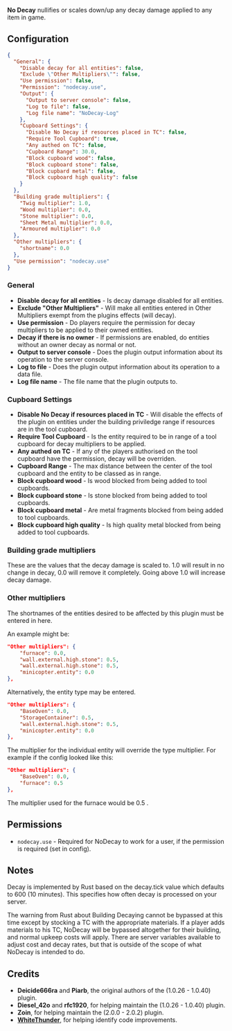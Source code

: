 **No Decay** nullifies or scales down/up any decay damage applied to any item in game.

## Configuration

```json
{
  "General": {
    "Disable decay for all entities": false,
    "Exclude \"Other Multipliers\"": false,
    "Use permission": false,
    "Permission": "nodecay.use",
    "Output": {
      "Output to server console": false,
      "Log to file": false,
      "Log file name": "NoDecay-Log"
    },
    "Cupboard Settings": {
      "Disable No Decay if resources placed in TC": false,
      "Require Tool Cupboard": true,
      "Any authed on TC": false,
      "Cupboard Range": 30.0,
      "Block cupboard wood": false,
      "Block cupboard stone": false,
      "Block cupbard metal": false,
      "Block cupboard high quality": false
    }
  },
  "Building grade multipliers": {
    "Twig multiplier": 1.0,
    "Wood multiplier": 0.0,
    "Stone multiplier": 0.0,
    "Sheet Metal multiplier": 0.0,
    "Armoured multiplier": 0.0
  },
  "Other multipliers": {
    "shortname": 0.0
  },
  "Use permission": "nodecay.use"
}
```
 
 ### General
 
*  **Disable decay for all entities** - Is decay damage disabled for all entities.
*  **Exclude \"Other Multipliers\"** - Will make all entities entered in Other Multipliers exempt from the plugins effects (will decay).
*  **Use permission** - Do players require the permission for decay multipliers to be applied to their owned entities.
*  **Decay if there is no owner** - If permissions are enabled, do entities without an owner decay as normal or not.
*  **Output to server console** - Does the plugin output information about its operation to the server console.
*  **Log to file** - Does the plugin output information about its operation to a data file.
*  **Log file name** - The file name that the plugin outputs to.

### Cupboard Settings

* **Disable No Decay if resources placed in TC** - Will disable the effects of the plugin on entities under the building priviledge range if resources are in the tool cupboard.
*  **Require Tool Cupboard** - Is the entity required to be in range of a tool cupboard for decay multipliers to be applied.
*  **Any authed on TC** - If any of the players authorised on the tool cupboard have the permission, decay will be overriden.
*  **Cupboard Range** - The max distance between the center of the tool cupboard and the entity to be classed as in range.
*  **Block cupboard wood** - Is wood blocked from being added to tool cupboards.
*  **Block cupboard stone** - Is stone blocked from being added to tool cupboards.
*  **Block cupboard metal** - Are metal fragments blocked from being added to tool cupboards.
*  **Block cupboard high quality** - Is high quality metal blocked from being added to tool cupboards.


### Building grade multipliers

These are the values that the decay damage is scaled to. 1.0 will result in no change in decay, 0.0 will remove it completely. Going above 1.0 will increase decay damage.


### Other multipliers

The shortnames of the entities desired to be affected by this plugin must be entered in here.

An example might be:

```json
"Other multipliers": {
    "furnace": 0.0,
    "wall.external.high.stone": 0.5,
    "wall.external.high.stone": 0.5,
    "minicopter.entity": 0.0
},
```

Alternatively, the entity type may be entered.

```json
"Other multipliers": {
    "BaseOven": 0.0,
    "StorageContainer": 0.5,
    "wall.external.high.stone": 0.5,
    "minicopter.entity": 0.0
},
```


The multiplier for the individual entity will override the type multiplier. For example if the config looked like this:

```json
"Other multipliers": {
    "BaseOven": 0.0,
    "furnace": 0.5
},
```

The multiplier used for the furnace would be 0.5 .
 
## Permissions

* `nodecay.use` - Required for NoDecay to work for a user, if the permission is required (set in config).

## Notes

Decay is implemented by Rust based on the decay.tick value which defaults to 600 (10 minutes).  This specifies how often decay is processed on your server.

The warning from Rust about Building Decaying cannot be bypassed at this time except by stocking a TC with the appropriate materials.  If a player adds materials to his TC, NoDecay will be bypassed altogether for their building, and normal upkeep costs will apply.  There are server variables available to adjust cost and decay rates, but that is outside of the scope of what NoDecay is intended to do.

## Credits
* **Deicide666ra** and **Piarb**, the original authors of the (1.0.26 - 1.0.40) plugin.
* **Diesel_42o** and **rfc1920**, for helping maintain the (1.0.26 - 1.0.40) plugin.
* **Zoin**, for helping maintain the (2.0.0 - 2.0.2) plugin.
* **[WhiteThunder](https://umod.org/user/WhiteThunder)**, for helping identify code improvements.
